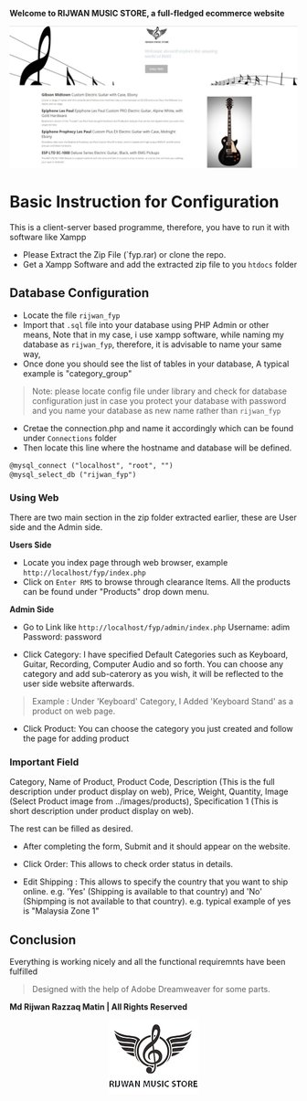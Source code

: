 **Welcome to RIJWAN MUSIC STORE, a full-fledged ecommerce website**

![Rijwan Music Store](https://github.com/mdrijwan/fyp/blob/master/Reports/RMS.jpg)

# Basic Instruction for Configuration

This is a client-server based programme, therefore, you have to run it with  software like Xampp

* Please Extract the Zip File (`fyp.rar) or clone the repo.
* Get a Xampp Software and add the extracted zip file to you `htdocs` folder

## Database Configuration

* Locate the file `rijwan_fyp`
* Import that `.sql` file into your database using PHP Admin or other means, Note that in my case, i use xampp software, while naming my database as `rijwan_fyp`, therefore, it is advisable to name your same way,
* Once done you should see the list of tables in your database, A typical example  is "category_group"

>Note: please locate config file under library and check for database configuration just in case you protect your database with password and you name your database as new name rather than `rijwan_fyp`

* Cretae the connection.php and name it accordingly which can be found under `Connections` folder
* Then locate this line where the hostname and database will be defined. 

```
@mysql_connect ("localhost", "root", "")
@mysql_select_db ("rijwan_fyp")
```
### Using Web

There are two main section in the zip folder extracted earlier, these are User side and the Admin side.

**Users Side**

* Locate you index page through web browser, example `http://localhost/fyp/index.php`
* Click on `Enter RMS` to browse through clearance Items. All the products can be found under "Products" drop down menu.

**Admin Side**

* Go to Link like `http://localhost/fyp/admin/index.php`
Username: adim
Password: password

* Click Category: I have specified Default Categories such as Keyboard, Guitar, Recording, Computer Audio and so forth. You can choose any category and add sub-caterory as you wish, it will be reflected to the user side website afterwards.

>Example : Under 'Keyboard' Category, I Added 'Keyboard Stand' as a product on web page.

* Click Product: You can choose the category you just created and follow the page for adding product

### Important Field

Category, Name of Product, Product Code,  Description (This is the full description under product display on web), Price, Weight, Quantity, Image (Select Product image from ../images/products), Specification 1 (This is short description under product display on web).

The rest can be filled as desired.

* After completing the form, Submit and it should appear on the website.

* Click Order: This allows to check order status in details.

* Edit Shipping : This allows to specify the country that you want to ship online. e.g. 'Yes' (Shipping is available to that country) and 'No' (Shipmping is not available to that country). e.g. typical example of yes is "Malaysia Zone 1"

## Conclusion
Everything is working nicely and all the functional requiremnts have been fulfilled

>Designed with the help of Adobe Dreamweaver for some parts.



**Md Rijwan Razzaq Matin | All Rights Reserved**

<div style="text-align:center"><img src ="https://github.com/mdrijwan/fyp/blob/master/images/rmslogo.jpg" /></div>
